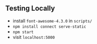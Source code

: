 Testing Locally
---

* install `font-awesome-4.3.0` in `scripts/`
* `npm install connect serve-static`
* `npm start`
* visit `localhost:5000`